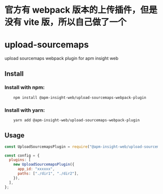 # 官方有 webpack 版本的上传插件，但是没有 vite 版，所以自己做了一个

# upload-sourcemaps

upload sourcemaps webpack plugin for apm insight web

## Install

### Install with npm:

```bash
    npm install @apm-insight-web/upload-sourcemaps-webpack-plugin
```

### Install with yarn:

```bash
    yarn add @apm-insight-web/upload-sourcemaps-webpack-plugin
```

## Usage

```javascript
const UploadSourcemapsPlugin = require("@apm-insight-web/upload-sourcemaps-webpack-plugin");

const config = {
  plugins: [
    new UploadSourcemapsPlugin({
      app_id: "xxxxxx",
      paths: ["./dir1", "./dir2"],
    }),
  ],
};
```
